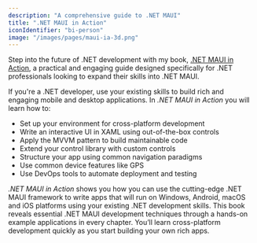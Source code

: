 ```yaml
---
description: "A comprehensive guide to .NET MAUI"
title: ".NET MAUI in Action"
iconIdentifier: "bi-person"
image: "/images/pages/maui-ia-3d.png"
---
```


Step into the future of .NET development with my book, [.NET MAUI in Action](https://www.manning.com/books/dot-net-maui-in-action?utm_source=goforgoldman&utm_medium=affiliate&utm_campaign=book_goldman_dot_5_10_22&a_aid=goforgoldman&a_bid=38933097), a practical and engaging guide designed specifically for .NET professionals looking to expand their skills into .NET MAUI.

If you're a .NET developer, use your existing skills to build rich and engaging mobile and desktop applications. In _.NET MAUI in Action_ you will learn how to:

* Set up your environment for cross-platform development
* Write an interactive UI in XAML using out-of-the-box controls
* Apply the MVVM pattern to build maintainable code
* Extend your control library with custom controls
* Structure your app using common navigation paradigms
* Use common device features like GPS
* Use DevOps tools to automate deployment and testing

_.NET MAUI in Action_  shows you how you can use the cutting-edge .NET MAUI framework to write apps that will run on Windows, Android, macOS and iOS platforms using your existing .NET development skills. This book reveals essential .NET MAUI development techniques through a hands-on example applications in every chapter. You’ll learn cross-platform development quickly as you start building your own rich apps.
